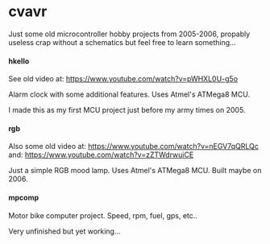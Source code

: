 cvavr
=====

Just some old microcontroller hobby projects from 2005-2006, propably
useless crap without a schematics but feel free to learn something...

#### hkello ####

See old video at: https://www.youtube.com/watch?v=pWHXL0U-g5o

Alarm clock with some additional features. Uses Atmel's ATMega8 MCU.

I made this as my first MCU project just before my army times on 2005.

#### rgb ####

Also some old video at: https://www.youtube.com/watch?v=nEGV7qQRLQc
and: https://www.youtube.com/watch?v=zZTWdrwuiCE

Just a simple RGB mood lamp. Uses Atmel's ATMega8 MCU. Built maybe on 2006.

#### mpcomp ####

Motor bike computer project. Speed, rpm, fuel, gps, etc..

Very unfinished but yet working...
